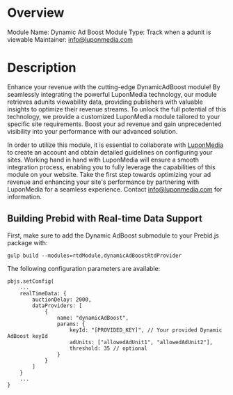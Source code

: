 # Overview

Module Name: Dynamic Ad Boost
Module Type: Track when a adunit is viewable
Maintainer: info@luponmedia.com

# Description

Enhance your revenue with the cutting-edge DynamicAdBoost module! By seamlessly integrating the powerful LuponMedia technology, our module retrieves adunits viewability data, providing publishers with valuable insights to optimize their revenue streams. To unlock the full potential of this technology, we provide a customized LuponMedia module tailored to your specific site requirements. Boost your ad revenue and gain unprecedented visibility into your performance with our advanced solution.

In order to utilize this module, it is essential to collaborate with [LuponMedia](https://www.luponmedia.com/) to create an account and obtain detailed guidelines on configuring your sites. Working hand in hand with LuponMedia will ensure a smooth integration process, enabling you to fully leverage the capabilities of this module on your website. Take the first step towards optimizing your ad revenue and enhancing your site's performance by partnering with LuponMedia for a seamless experience.
Contact info@luponmedia.com for information.

## Building Prebid with Real-time Data Support

First, make sure to add the Dynamic AdBoost submodule to your Prebid.js package with:

`gulp build --modules=rtdModule,dynamicAdBoostRtdProvider`

The following configuration parameters are available:

```
pbjs.setConfig(
    ...
    realTimeData: {
        auctionDelay: 2000,
        dataProviders: [
            {
                name: "dynamicAdBoost",
                params: {
                    keyId: "[PROVIDED_KEY]", // Your provided Dynamic AdBoost keyId
                    adUnits: ["allowedAdUnit1", "allowedAdUnit2"],
                    threshold: 35 // optional
                }
            }
        ]
    }
    ...
}
```
